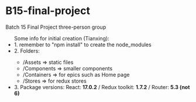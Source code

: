 # B15-final-project
Batch 15 Final Project three-person group
<ul>
Some info for initial creation (Tianxing):
    <li>1. remember to "npm install" to create the node_modules</li>
    <li>2. Folders:</li>
        <ul>
        <li> /Assets => static files </li>
        <li> /Components => smaller components </li>
        <li>/Containers => for epics such as Home page </li>
        <li> /Stores => for redux stores </li>
        </ul>
    <li>3. Package versions: React: <b>17.0.2</b> / Redux toolkit: <b>1.7.2</b> / Router: <b>5.3 (not 6)</b></li>
<ul>
